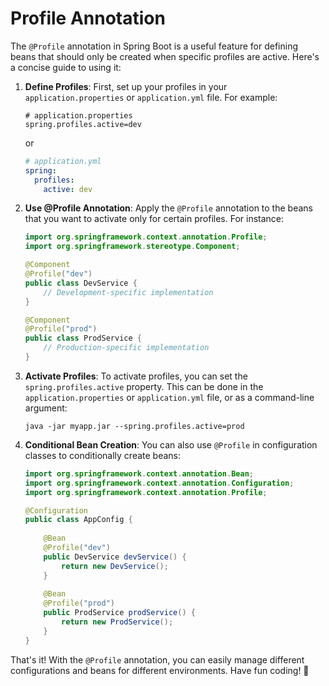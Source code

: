 # Profile Annotation

The `@Profile` annotation in Spring Boot is a useful feature for defining beans that should only be created when specific profiles are active. Here's a concise guide to using it:

1. **Define Profiles**:
   First, set up your profiles in your `application.properties` or `application.yml` file. For example:
   ```properties
   # application.properties
   spring.profiles.active=dev
   ```
   or
   ```yaml
   # application.yml
   spring:
     profiles:
       active: dev
   ```

2. **Use @Profile Annotation**:
   Apply the `@Profile` annotation to the beans that you want to activate only for certain profiles. For instance:
   ```java
   import org.springframework.context.annotation.Profile;
   import org.springframework.stereotype.Component;

   @Component
   @Profile("dev")
   public class DevService {
       // Development-specific implementation
   }

   @Component
   @Profile("prod")
   public class ProdService {
       // Production-specific implementation
   }
   ```

3. **Activate Profiles**:
   To activate profiles, you can set the `spring.profiles.active` property. This can be done in the `application.properties` or `application.yml` file, or as a command-line argument:
   ```shell
   java -jar myapp.jar --spring.profiles.active=prod
   ```

4. **Conditional Bean Creation**:
   You can also use `@Profile` in configuration classes to conditionally create beans:
   ```java
   import org.springframework.context.annotation.Bean;
   import org.springframework.context.annotation.Configuration;
   import org.springframework.context.annotation.Profile;

   @Configuration
   public class AppConfig {
       
       @Bean
       @Profile("dev")
       public DevService devService() {
           return new DevService();
       }
       
       @Bean
       @Profile("prod")
       public ProdService prodService() {
           return new ProdService();
       }
   }
   ```

That's it! With the `@Profile` annotation, you can easily manage different configurations and beans for different environments. Have fun coding! 🚀